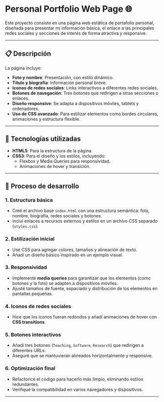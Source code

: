 # Personal Portfolio Web Page 🌐

Este proyecto consiste en una página web estática de portafolio personal, diseñada para presentar mi información básica, el enlace a las principales redes sociales y secciones de interés de forma atractiva y responsive.

---

## 📋 Descripción

La página incluye:
- **Foto y nombre**: Presentación, con estilo dinámico.
- **Título y biografía**: Información personal breve.
- **Iconos de redes sociales**: Links interactivos a diferentes redes sociales.
- **Botones de navegación**: Tres botones que redirigen a otras secciones o enlaces.
- **Diseño responsive**: Se adapta a dispositivos móviles, tablets y ordenadores.
- **Uso de CSS avanzado**: Para estilizar elementos como bordes circulares, animaciones y estructura flexible.

---

## 🚀 Tecnologías utilizadas

- **HTML5**: Para la estructura de la página.
- **CSS3**: Para el diseño y los estilos, incluyendo:
  - Flexbox y Media Queries para responsividad.
  - Animaciones de hover y transición.

---

## 📌 Proceso de desarrollo

### 1. **Estructura básica**
   - Creé el archivo base `index.html` con una estructura semántica: foto, nombre, biografía, redes sociales y botones.
   - Incluí enlaces a recursos externos y estilos en un archivo CSS separado (`styles.css`).

### 2. **Estilización inicial**
   - Usé CSS para agregar colores, tamaños y alineación de texto.
   - Añadí un diseño básico inspirado en un ejemplo visual.

### 3. **Responsividad**
   - Implementé **media queries** para garantizar que los elementos (como botones y la foto) se adapten a dispositivos móviles.
   - Ajusté tamaños de fuente, espaciado y distribución de los elementos en pantallas pequeñas.

### 4. **Iconos de redes sociales**
   - Hice que los iconos fueran redondos y añadí animaciones de hover con **CSS transitions**.

### 5. **Botones interactivos**
   - Añadí tres botones (`Teaching`, `Software`, `Research`) que redirigen a diferentes URLs.
   - Aseguré que se mantuvieran alineados horizontalmente y responsive.

### 6. **Optimización final**
   - Refactoricé el código para hacerlo más limpio, eliminando estilos redundantes.
   - Verifiqué la compatibilidad en varios navegadores y dispositivos.

---
